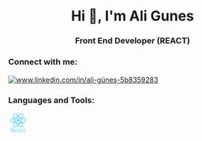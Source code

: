 <h1 align="center">Hi 👋, I'm Ali Gunes</h1>
<h3 align="center">Front End Developer (REACT)</h3>

<h3 align="left">Connect with me:</h3>
<p align="left">
<a href="[https://linkedin.com/in/www.linkedin.com/in/ali-güneş-5b8359283](https://www.linkedin.com/in/ali-g%C3%BCne%C5%9F-5b8359283/)" target="blank"><img align="center" src="https://raw.githubusercontent.com/rahuldkjain/github-profile-readme-generator/master/src/images/icons/Social/linked-in-alt.svg" alt="www.linkedin.com/in/ali-güneş-5b8359283" height="30" width="40" /></a>
</p>

<h3 align="left">Languages and Tools:</h3>
<p align="left"> <a href="https://reactjs.org/" target="_blank" rel="noreferrer"> <img src="https://raw.githubusercontent.com/devicons/devicon/master/icons/react/react-original-wordmark.svg" alt="react" width="40" height="40"/> </a> </p>


